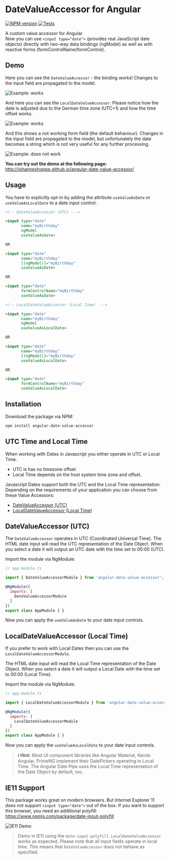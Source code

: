 # DateValueAccessor for Angular
[![NPM version][npm-image]][npm-url]
[![Tests][tests-image]][tests-url]

A custom value accessor for Angular.  
Now you can use `<input type="date">` (provides real JavaScript date objects) directly with two-way data bindings (ngModel) as well as with reactive forms (formControlName/formControl).

## Demo

Here you can see the `DateValueAccessor` - the binding works!
Changes to the input field are propagated to the model.

![Example: works](https://johanneshoppe.github.io/angular-date-value-accessor/assets/reactive-works.gif)

And here you can see the `LocalDateValueAccessor`.
Please notice how the date is adjusted due to the German time zone (UTC+1) and how the time offset works.

![Example: works](https://johanneshoppe.github.io/angular-date-value-accessor/assets/reactive-works-local.gif)

And this shows a not working form field (the default behaviour).
Changes in the input field are propagated to the model, but unfortunately the date becomes a string which is not very useful for any further processing.

![Example: does not work](https://johanneshoppe.github.io/angular-date-value-accessor/assets/reactive-does-not-work.gif)

**You can try out the demo at the following page:**  
http://johanneshoppe.github.io/angular-date-value-accessor/

## Usage

You have to explicitly opt-in by adding the attribute `useValueAsDate` or `useValueAsLocalDate` to a date input control:

```html
<!-- DateValueAccessor (UTC) --->

<input type="date"
       name="myBirthday"
       ngModel
       useValueAsDate>

OR

<input type="date"
       name="myBirthday"
       [(ngModel)]="myBirthday"
       useValueAsDate>

OR

<input type="date"
       formControlName="myBirthday"
       useValueAsDate>

<!-- LocalDateValueAccessor (Local Time) --->

<input type="date"
       name="myBirthday"
       ngModel
       useValueAsLocalDate>

OR

<input type="date"
       name="myBirthday"
       [(ngModel)]="myBirthday"
       useValueAsLocalDate>

OR

<input type="date"
       formControlName="myBirthday"
       useValueAsLocalDate>

```

## Installation

Download the package via NPM:

```bash
npm install angular-date-value-accessor
```

## UTC Time and Local Time
When working with Dates in Javascript you either operate in UTC or Local Time.

* UTC is has no timezone offset.
* Local Time depends on the host system time zone and offset.

Javascript Dates support both the UTC and the Local Time representation.
Depending on the requirements of your application you can choose from these Value Accessors:
* [DateValueAccessor (UTC)](#datevalueaccessor-utc)
* [LocalDateValueAccessor (Local Time)](#localdatevalueaccessor-local-time)


## DateValueAccessor (UTC)

The `DateValueAccessor` operates in UTC (Coordinated Universal Time).
The HTML date input will read the UTC representation of the Date Object. When you select a date it will output an UTC date with the time set to 00:00 (UTC).

Import the module via NgModule:

```js
// app.module.ts

import { DateValueAccessorModule } from 'angular-date-value-accessor';

@NgModule({
  imports: [
    DateValueAccessorModule
  ]
})
export class AppModule { }
```

Now you can apply the `useValueAsDate` to your date input controls.

## LocalDateValueAccessor (Local Time)

If you prefer to work with Local Dates then you can use the `LocalDateValueAccessorModule`.

The HTML date input will read the Local Time representation of the Date Object. When you select a date it will output a Local Date with the time set to 00:00 (Local Time).

Import the module via NgModule:

```js
// app.module.ts

import { LocalDateValueAccessorModule } from 'angular-date-value-accessor';

@NgModule({
  imports: [
    LocalDateValueAccessorModule
  ]
})
export class AppModule { }
```

Now you can apply the `useValueAsLocalDate` to your date input controls.

> **ℹ️ Hint:** Most UI component libraries like Angular Material, Kendo Angular, PrimeNG implement their DatePickers operating in Local Time. The Angular Date Pipe uses the Local Time representation of the Date Object by default, too.


## IE11 Support

This package works great on modern browsers.
But Internet Explorer 11 does not support `<input type="date">` out of the box.
If you want to support this browser, you need an additional polyfill:
https://www.npmjs.com/package/date-input-polyfill

![IE11 Demo](https://johanneshoppe.github.io/angular-date-value-accessor/assets/ie11.png)
> Demo in IE11 using the `date-input-polyfill`. `LocalDateValueAccessor` works as expected. Please note that all input fields operate in local time. This means that `DateValueAccessor` does not behave as specified.


[npm-url]: https://npmjs.org/package/angular-date-value-accessor
[npm-image]: https://badge.fury.io/js/angular-date-value-accessor.svg
[tests-url]: https://github.com/JohannesHoppe/angular-date-value-accessor/actions?query=workflow%3ATests
[tests-image]: https://github.com/JohannesHoppe/angular-date-value-accessor/workflows/Tests/badge.svg
